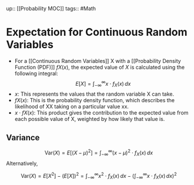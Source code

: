 up:: [[Probability MOC]]
tags:: #Math
# Expectation for Continuous Random Variables
- For a [[Continuous Random Variables]] X with a [[Probability Density Function (PDF)]] $fX(x)$, the expected value of $X$ is calculated using the following integral:
$$E[X] = \int_{-\infty}^{\infty} x \cdot f_X(x) \, dx$$
- $x$: This represents the values that the random variable X can take.
- $fX(x)$: This is the probability density function, which describes the likelihood of XX taking on a particular value xx.
- $x⋅fX(x)$: This product gives the contribution to the expected value from each possible value of X, weighted by how likely that value is.
## Variance
$$\text{Var}(X) = E\left[(X - \mu)^2\right] = \int_{-\infty}^{\infty} (x - \mu)^2 \cdot f_X(x) \, dx$$
	$\text{Alternatively,}$
	
$$\text{Var}(X) = E[X^2] - (E[X])^2 = \int_{-\infty}^{\infty} x^2 \cdot f_X(x) \, dx - (\int_{-\infty}^{\infty} x \cdot f_X(x) \, dx)^2$$
